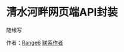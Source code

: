# 清水河畔网页端API封装

随缘写

作者：[Range6](https://bbs.uestc.edu.cn/user/287813/)
[联系作者](https://bbs.uestc.edu.cn/home.php?mod=space&do=pm&subop=view&touid=287813#last)
